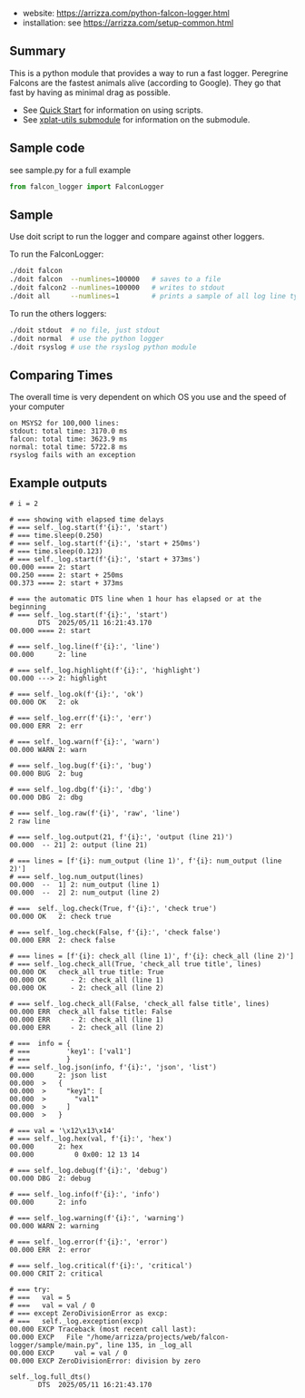 * website: <https://arrizza.com/python-falcon-logger.html>
* installation: see <https://arrizza.com/setup-common.html>

## Summary

This is a python module that provides a way to run a fast logger.
Peregrine Falcons are the fastest animals alive (according to Google).
They go that fast by having as minimal drag as possible.

* See [Quick Start](https://arrizza.com/user-guide-quick-start) for information on using scripts.
* See [xplat-utils submodule](https://arrizza.com/xplat-utils) for information on the submodule.

## Sample code

see sample.py for a full example

```python
from falcon_logger import FalconLogger
```

## Sample

Use doit script to run the logger and compare against other loggers.

To run the FalconLogger:

```bash
./doit falcon
./doit falcon  --numlines=100000   # saves to a file
./doit falcon2 --numlines=100000   # writes to stdout 
./doit all     --numlines=1        # prints a sample of all log line types
```

To run the others loggers:

```bash
./doit stdout  # no file, just stdout
./doit normal  # use the python logger
./doit rsyslog # use the rsyslog python module
```

## Comparing Times

The overall time is very dependent on which OS you use and the speed of your computer

```text
on MSYS2 for 100,000 lines:
stdout: total time: 3170.0 ms
falcon: total time: 3623.9 ms
normal: total time: 5722.8 ms
rsyslog fails with an exception 
```

## Example outputs

```text
# i = 2

# === showing with elapsed time delays       
# === self._log.start(f'{i}:', 'start')
# === time.sleep(0.250)
# === self._log.start(f'{i}:', 'start + 250ms')
# === time.sleep(0.123)
# === self._log.start(f'{i}:', 'start + 373ms')
00.000 ==== 2: start
00.250 ==== 2: start + 250ms
00.373 ==== 2: start + 373ms

# === the automatic DTS line when 1 hour has elapsed or at the beginning
# === self._log.start(f'{i}:', 'start')
       DTS  2025/05/11 16:21:43.170
00.000 ==== 2: start

# === self._log.line(f'{i}:', 'line')
00.000      2: line

# === self._log.highlight(f'{i}:', 'highlight')
00.000 ---> 2: highlight

# === self._log.ok(f'{i}:', 'ok')
00.000 OK   2: ok

# === self._log.err(f'{i}:', 'err')
00.000 ERR  2: err

# === self._log.warn(f'{i}:', 'warn')
00.000 WARN 2: warn

# === self._log.bug(f'{i}:', 'bug')
00.000 BUG  2: bug

# === self._log.dbg(f'{i}:', 'dbg')
00.000 DBG  2: dbg

# === self._log.raw(f'{i}', 'raw', 'line')
2 raw line

# === self._log.output(21, f'{i}:', 'output (line 21)')
00.000  -- 21] 2: output (line 21)

# === lines = [f'{i}: num_output (line 1)', f'{i}: num_output (line 2)']
# === self._log.num_output(lines)
00.000  --  1] 2: num_output (line 1)
00.000  --  2] 2: num_output (line 2)

# ===  self._log.check(True, f'{i}:', 'check true')
00.000 OK   2: check true

# === self._log.check(False, f'{i}:', 'check false')
00.000 ERR  2: check false

# === lines = [f'{i}: check_all (line 1)', f'{i}: check_all (line 2)']
# === self._log.check_all(True, 'check_all true title', lines)
00.000 OK   check_all true title: True
00.000 OK      - 2: check_all (line 1)
00.000 OK      - 2: check_all (line 2)

# === self._log.check_all(False, 'check_all false title', lines)
00.000 ERR  check_all false title: False
00.000 ERR     - 2: check_all (line 1)
00.000 ERR     - 2: check_all (line 2)

# ===  info = {
# ===         'key1': ['val1']
# ===         }
# === self._log.json(info, f'{i}:', 'json', 'list')
00.000      2: json list
00.000  >   {
00.000  >     "key1": [
00.000  >       "val1"
00.000  >     ]
00.000  >   }

# === val = '\x12\x13\x14'
# === self._log.hex(val, f'{i}:', 'hex')
00.000      2: hex
00.000          0 0x00: 12 13 14 

# === self._log.debug(f'{i}:', 'debug')
00.000 DBG  2: debug

# === self._log.info(f'{i}:', 'info')
00.000      2: info

# === self._log.warning(f'{i}:', 'warning')
00.000 WARN 2: warning

# === self._log.error(f'{i}:', 'error')
00.000 ERR  2: error

# === self._log.critical(f'{i}:', 'critical')
00.000 CRIT 2: critical

# === try:
# ===   val = 5
# ===   val = val / 0
# === except ZeroDivisionError as excp:
# ===   self._log.exception(excp)
00.000 EXCP Traceback (most recent call last):
00.000 EXCP   File "/home/arrizza/projects/web/falcon-logger/sample/main.py", line 135, in _log_all
00.000 EXCP     val = val / 0
00.000 EXCP ZeroDivisionError: division by zero

self._log.full_dts()
       DTS  2025/05/11 16:21:43.170
       
```